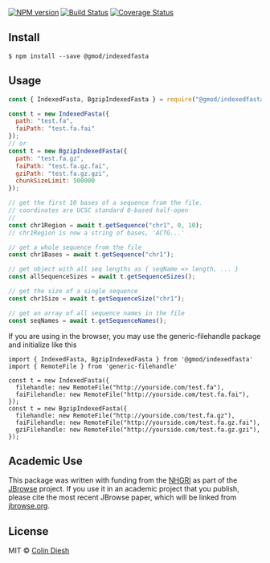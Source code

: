 [![NPM version](https://img.shields.io/npm/v/@gmod/indexedfasta.svg?style=flat-square)](https://npmjs.org/package/@gmod/indexedfasta)
[![Build Status](https://img.shields.io/travis/GMOD/indexedfasta-js/master.svg?style=flat-square)](https://travis-ci.org/GMOD/indexedfasta-js) [![Coverage Status](https://img.shields.io/codecov/c/github/GMOD/indexedfasta-js/master.svg?style=flat-square)](https://codecov.io/gh/GMOD/indexedfasta-js/branch/master)

## Install

    $ npm install --save @gmod/indexedfasta

## Usage

```js
const { IndexedFasta, BgzipIndexedFasta } = require("@gmod/indexedfasta");

const t = new IndexedFasta({
  path: "test.fa",
  faiPath: "test.fa.fai"
});
// or
const t = new BgzipIndexedFasta({
  path: "test.fa.gz",
  faiPath: "test.fa.gz.fai",
  gziPath: "test.fa.gz.gzi",
  chunkSizeLimit: 500000
});

// get the first 10 bases of a sequence from the file.
// coordinates are UCSC standard 0-based half-open
//
const chr1Region = await t.getSequence("chr1", 0, 10);
// chr1Region is now a string of bases, 'ACTG...'

// get a whole sequence from the file
const chr1Bases = await t.getSequence("chr1");

// get object with all seq lengths as { seqName => length, ... }
const allSequenceSizes = await t.getSequenceSizes();

// get the size of a single sequence
const chr1Size = await t.getSequenceSize("chr1");

// get an array of all sequence names in the file
const seqNames = await t.getSequenceNames();
```


If you are using in the browser, you may use the generic-filehandle package and initialize like this

```
import { IndexedFasta, BgzipIndexedFasta } from '@gmod/indexedfasta'
import { RemoteFile } from 'generic-filehandle'

const t = new IndexedFasta({
  filehandle: new RemoteFile("http://yourside.com/test.fa"),
  faiFilehandle: new RemoteFile("http://yourside.com/test.fa.fai"),
});
const t = new BgzipIndexedFasta({
  filehandle: new RemoteFile("http://yourside.com/test.fa.gz"),
  faiFilehandle: new RemoteFile("http://yourside.com/test.fa.gz.fai"),
  gziFilehandle: new RemoteFile("http://yourside.com/test.fa.gz.gzi"),
});
```

## Academic Use

This package was written with funding from the [NHGRI](http://genome.gov) as part of the [JBrowse](http://jbrowse.org) project. If you use it in an academic project that you publish, please cite the most recent JBrowse paper, which will be linked from [jbrowse.org](http://jbrowse.org).

## License

MIT © [Colin Diesh](https://github.com/cmdcolin)
